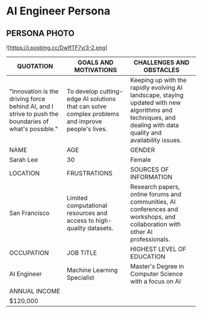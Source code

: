 # AI Engineer Persona

## PERSONA PHOTO

![https://i.postimg.cc/DwffTF7y/3-2.png]

| QUOTATION                                 | GOALS AND MOTIVATIONS                                                                                          | CHALLENGES AND OBSTACLES                                                                                                               |
|-------------------------------------------|-----------------------------------------------------------------------------------------------------------------|--------------------------------------------------------------------------------------------------------------------------------------|
| "Innovation is the driving force behind AI, and I strive to push the boundaries of what's possible." | To develop cutting-edge AI solutions that can solve complex problems and improve people's lives. | Keeping up with the rapidly evolving AI landscape, staying updated with new algorithms and techniques, and dealing with data quality and availability issues. |
| NAME                                      | AGE                                                                                                             | GENDER                                                                                                                               |
| Sarah Lee                                 | 30                                                                                                              | Female                                                                                                                               |
| LOCATION                                  | FRUSTRATIONS                                                                                                    | SOURCES OF INFORMATION                                                                                                                |
| San Francisco                             | Limited computational resources and access to high-quality datasets.                                      | Research papers, online forums and communities, AI conferences and workshops, and collaboration with other AI professionals.                                                                               |
| OCCUPATION                                | JOB TITLE                                                                                                       | HIGHEST LEVEL OF EDUCATION                                                                                                            |
| AI Engineer                               | Machine Learning Specialist                                                                                     | Master's Degree in Computer Science with a focus on AI                                                                                                     |
| ANNUAL INCOME                             |                                                                                                                 |                                                                                                                                      |
| $120,000                                  |                                                                                                                 |                                                                                                                                      |
